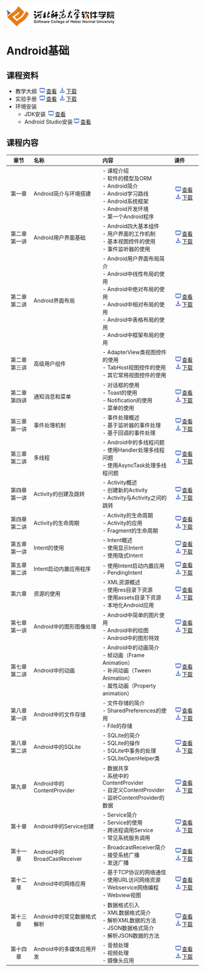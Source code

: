 ![河北师范大学软件学院](./image/logo.png)

# Android基础

## 课程资料

- 教学大纲 [<img src="./image/presentation.png" height="15" />查看](./materials/outline.pdf)  [<img src="./image/download.png" height="15" />下载](./materials/outline.doc) 
- 实验手册 [<img src="./image/presentation.png" height="15" />查看](./materials/exper.pdf)  [<img src="./image/download.png" height="15" />下载](./materials/exper.doc) 
- 环境安装
	- JDK安装 [<img src="./image/presentation.png" height="15" />查看](./materials/exper/javase-install)
	- Android Studio安装[<img src="./image/presentation.png" height="15" />查看](./materials/exper/androidstudio-install)

## 课程内容

| 章节 | 名称 | 内容 | 课件 |
|:---:|:---|:---|:---|
|第一章|Android简介与环境搭建|- 课程介绍<br/>- 软件的模型及ORM<br/>- Android简介<br/>- Android学习路线<br/>- Android系统框架<br/>- Android开发环境<br/>- 第一个Android程序|[<img src="./image/presentation.png" height="15" />查看](./materials/pdf/ch01.pdf) [<img src="./image/download.png" height="15" />下载](./materials/slides/ch01.pptx)|
|第二章 第一讲|Android用户界面基础|- Android四大基本组件<br/>- 用户界面的工作机制<br/>- 基本视图控件的使用<br/>- 事件监听器的使用|[<img src="./image/presentation.png" height="15" />查看](./materials/pdf/ch02-1.pdf) [<img src="./image/download.png" height="15" />下载](./materials/slides/ch02-1.pptx)|
|第二章 第二讲|Android界面布局|- Android用户界面布局简介<br/>- Android中线性布局的使用<br/>- Android中绝对布局的使用<br/>- Android中相对布局的使用<br/>- Android中表格布局的使用<br/>- Android中框架布局的使用|[<img src="./image/presentation.png" height="15" />查看](./materials/pdf/ch02-2.pdf) [<img src="./image/download.png" height="15" />下载](./materials/slides/ch02-2.pptx)|
|第二章 第三讲|高级用户组件|- AdapterView类视图控件的使用<br/>- TabHost视图控件的使用<br/>- 其它常用视图控件的使用|[<img src="./image/presentation.png" height="15" />查看](./materials/pdf/ch02-3.pdf) [<img src="./image/download.png" height="15" />下载](./materials/slides/ch02-3.pptx)|
|第二章 第四讲|通知消息和菜单|- 对话框的使用<br/>- Toast的使用<br/>- Notification的使用<br/>- 菜单的使用|[<img src="./image/presentation.png" height="15" />查看](./materials/pdf/ch02-4.pdf) [<img src="./image/download.png" height="15" />下载](./materials/slides/ch02-4.pptx)|
|第三章 第一讲|事件处理机制|- 事件处理概述<br/>- 基于监听器的事件处理<br/>- 基于回调的事件处理|[<img src="./image/presentation.png" height="15" />查看](./materials/pdf/ch03-1.pdf) [<img src="./image/download.png" height="15" />下载](./materials/slides/ch03-1.pptx)|
|第三章 第二讲|多线程|- Android中的多线程问题<br/>- 使用Handler处理多线程问题<br/>- 使用AsyncTask处理多线程问题|[<img src="./image/presentation.png" height="15" />查看](./materials/pdf/ch03-2.pdf) [<img src="./image/download.png" height="15" />下载](./materials/slides/ch03-2.pptx)|
|第四章 第一讲|Activity的创建及跳转|- Activity概述<br/>- 创建新的Activity<br/>- Activity与Activity之间的跳转|[<img src="./image/presentation.png" height="15" />查看](./materials/pdf/ch04-1.pdf) [<img src="./image/download.png" height="15" />下载](./materials/slides/ch04-1.pptx)|
|第四章 第二讲|Activity的生命周期|- Activity的生命周期<br/>- Activity的应用<br/>- Fragment的生命周期|[<img src="./image/presentation.png" height="15" />查看](./materials/pdf/ch04-2.pdf) [<img src="./image/download.png" height="15" />下载](./materials/slides/ch04-2.pptx)|
|第五章 第一讲|Intent的使用|- Intent概述<br/>- 使用显示Intent<br/>- 使用隐式Intent|[<img src="./image/presentation.png" height="15" />查看](./materials/pdf/ch05-1.pdf) [<img src="./image/download.png" height="15" />下载](./materials/slides/ch05-1.pptx)|
|第五章 第二讲|Intent启动内置应用程序|- 使用Intent启动内置应用<br/>- PendingIntent|[<img src="./image/presentation.png" height="15" />查看](./materials/pdf/ch05-2.pdf) [<img src="./image/download.png" height="15" />下载](./materials/slides/ch05-2.pptx)|
|第六章|资源的使用|- XML资源概述<br/>- 使用res目录下资源<br/>- 使用assets目录下资源<br/>- 本地化Android应用|[<img src="./image/presentation.png" height="15" />查看](./materials/pdf/ch06.pdf) [<img src="./image/download.png" height="15" />下载](./materials/slides/ch06.pptx)|
|第七章 第一讲|Android中的图形图像处理|- Android中简单的图片使用<br/>- Android中的绘图<br/>- Android中的图形特效|[<img src="./image/presentation.png" height="15" />查看](./materials/pdf/ch07-1.pdf) [<img src="./image/download.png" height="15" />下载](./materials/slides/ch07-1.pptx)|
|第七章 第二讲|Android中的动画|- Android中的动画简介<br/>- 帧动画（Frame Animation）<br/>- 补间动画（Tween Animation）<br/>- 属性动画（Property animation）|[<img src="./image/presentation.png" height="15" />查看](./materials/pdf/ch07-2.pdf) [<img src="./image/download.png" height="15" />下载](./materials/slides/ch07-2.pptx)|
|第八章 第一讲|Android中的文件存储|- 文件存储的简介<br/>- SharedPreferences的使用<br/>- File的存储|[<img src="./image/presentation.png" height="15" />查看](./materials/pdf/ch08-1.pdf) [<img src="./image/download.png" height="15" />下载](./materials/slides/ch08-1.pptx)|
|第八章 第二讲|Android中的SQLite|- SQLite的简介<br/>- SQLite的操作<br/>- SQLite中事务的处理<br/>- SQLiteOpenHelper类|[<img src="./image/presentation.png" height="15" />查看](./materials/pdf/ch08-2.pdf) [<img src="./image/download.png" height="15" />下载](./materials/slides/ch08-2.pptx)|
|第九章|Android中的ContentProvider|- 数据共享<br/>- 系统中的ContentProvider<br/>- 自定义ContentProvider<br/>- 监听ContentProvider的数据|[<img src="./image/presentation.png" height="15" />查看](./materials/pdf/ch09.pdf) [<img src="./image/download.png" height="15" />下载](./materials/slides/ch09.pptx)|
|第十章|Android中的Service创建|- Service简介<br/>- Service的使用<br/>- 跨进程调用Service<br/>- 常见系统服务调用|[<img src="./image/presentation.png" height="15" />查看](./materials/pdf/ch10.pdf) [<img src="./image/download.png" height="15" />下载](./materials/slides/ch10.pptx)|
|第十一章|Android中的BroadCastReceiver|- BroadcastReceiver简介<br/>- 接受系统广播<br/>- 发送广播|[<img src="./image/presentation.png" height="15" />查看](./materials/pdf/ch11.pdf) [<img src="./image/download.png" height="15" />下载](./materials/slides/ch11.pptx)|
|第十二章|Android中的网络应用|- 基于TCP协议的网络通信<br/>- 使用URL访问网络资源<br/>- Webservice网络编程<br/>- Webview视图|[<img src="./image/presentation.png" height="15" />查看](./materials/pdf/ch12.pdf) [<img src="./image/download.png" height="15" />下载](./materials/slides/ch12.pptx)|
|第十三章|Android中的常见数据格式解析|- 数据格式引入<br/>- XML数据格式简介<br/>- 解析XML数据的方法<br/>- JSON数据格式简介<br/>- 解析JSON数据的方法|[<img src="./image/presentation.png" height="15" />查看](./materials/pdf/ch13.pdf) [<img src="./image/download.png" height="15" />下载](./materials/slides/ch13.pptx)|
|第十四章|Android中的多媒体应用开发|- 音频处理<br/>- 视频处理<br/>- 摄像头应用|[<img src="./image/presentation.png" height="15" />查看](./materials/pdf/ch14.pdf) [<img src="./image/download.png" height="15" />下载](./materials/slides/ch14.pptx)|

